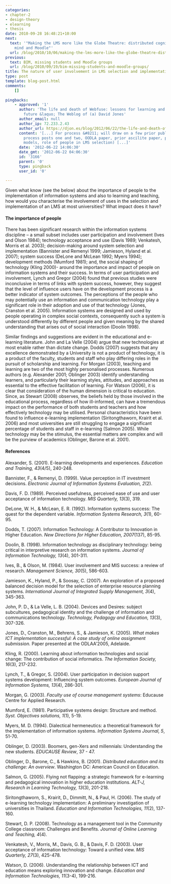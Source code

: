 ```yaml
---
categories:
- chapter-2
- design-theory
- elearning
- thesis
date: 2010-09-28 16:48:21+10:00
next:
  text: '"Making the LMS more like the Globe Theatre: distributed cognition, the extended
    mind and Moodle"'
  url: /blog/2010/10/06/making-the-lms-more-like-the-globe-theatre-distributed-cognition-the-extended-mind-and-moodle/
previous:
  text: BIM, missing students and Moodle groups
  url: /blog/2010/09/19/bim-missing-students-and-moodle-groups/
title: The nature of user involvement in LMS selection and implementation
type: post
template: blog-post.html
comments:
    []
    
pingbacks:
    - approved: '1'
      author: 'The life and death of Webfuse: lessons for learning and leading into the
        future &laquo; The Weblog of (a) David Jones'
      author_email: null
      author_ip: 72.233.2.43
      author_url: https://djon.es/blog/2012/06/22/the-life-and-death-of-webfuse-lessons-for-learning-and-leading-into-the-future/
      content: '[...] For process &#8211; will draw on a few prior publications (thesis-base
        process posts one and two, OODLA paper, prior ascilite paper, posts (procurement
        models, role of people in LMS selection) [...]'
      date: '2012-06-22 14:06:30'
      date_gmt: '2012-06-22 04:06:30'
      id: '3166'
      parent: '0'
      type: pingback
      user_id: '0'
    
---
```

Given what know (see the below) about the importance of people to the implementation of information systems and also to learning and teaching, how would you characterise the involvement of uses in the selection and implementation of an LMS at most universities? What impact does it have?

#### The importance of people

There has been significant research within the information systems discipline – a small subset includes user participation and involvement (Ives and Olson 1984); technology acceptance and use (Davis 1989; Venkatesh, Morris et al. 2003); decision-making around system selection and implementation (Bannister and Remenyi 1999; Jamieson, Hyland et al. 2007); system success (DeLone and McLean 1992; Myers 1994); development methods (Mumford 1981); and, the social shaping of technology (Kling 2000)- around the importance and impact of people on information systems and their success. In terms of user participation and involvement, Lynch and Gregor (2004) found that previous studies were inconclusive in terms of links with system success, however, they suggest that the level of influence users have on the development process is a better indicator of system outcomes. The perceptions of the people who may potentially use an information and communication technology play a significant role in their adoption and use of that technology (Jones, Cranston et al. 2005). Information systems are designed and used by people operating in complex social contexts, consequently such a system is understood differently by different people and given meaning by the shared understanding that arises out of social interaction (Doolin 1998).

Similar findings and suggestions are evident in the educational and e-learning literature. John and La Velle (2004) argue that new technologies at most enable rather than dictate change. Dodds (2007) suggests that any excellence demonstrated by a University is not a product of technology, it is a product of the faculty, students and staff who play differing roles in the pursuit of scholarship and learning. For Morgan (2003), teaching and learning are two of the most highly personalised processes. Numerous authors (e.g. Alexander 2001; Oblinger 2003) identify understanding learners, and particularly their learning styles, attitudes, and approaches as essential to the effective facilitation of learning. For Watson (2006), it is clear that consideration of the human dimension is critical to education. Since, as Stewart (2008) observes, the beliefs held by those involved in the educational process, regardless of how ill-informed, can have a tremendous impact on the performance of both students and teachers and how effectively technology may be utilised. Personal characteristics have been found to influence e-learning implementation (Siritongthaworn, Krairit et al. 2006) and most universities are still struggling to engage a significant percentage of students and staff in e-learning (Salmon 2005). While technology may be the stimulus, the essential matters are complex and will be the purview of academics (Oblinger, Barone et al. 2001).

#### References

Alexander, S. (2001). E-learning developments and experiences. _Education and Training, 43_(4/5), 240-248.

Bannister, F., & Remenyi, D. (1999). Value perception in IT investment decisions. _Electronic Journal of Information Systems Evaluation, 2_(2).

Davis, F. D. (1989). Perceived usefulness, perceived ease of use and user acceptance of information technology. _MIS Quarterly, 13_(3), 319.

DeLone, W. H., & McLean, E. R. (1992). Information systems success: The quest for the dependent variable. _Information Systems Research, 3_(1), 60-95.

Dodds, T. (2007). Information Technology: A Contributor to Innovation in Higher Education. _New Directions for Higher Education, 2007_(137), 85-95.

Doolin, B. (1998). Information technology as disciplinary technology: being critical in interpretive research on information systems. _Journal of Information Technology, 13_(4), 301-311.

Ives, B., & Olson, M. (1984). User involvement and MIS success: a review of research. _Management Science, 30_(5), 586-603.

Jamieson, K., Hyland, P., & Soosay, C. (2007). An exploration of a proposed balanced decision model for the selection of enterprise resource planning systems. _International Journal of Integrated Supply Management, 3_(4), 345-363.

John, P. D., & La Velle, L. B. (2004). Devices and Desires: subject subcultures, pedagogical identity and the challenge of information and communications technology. _Technology, Pedagogy and Education, 13_(3), 307-326.

Jones, D., Cranston, M., Behrens, S., & Jamieson, K. (2005). _What makes ICT implementation successful: A case study of online assignment submission._ Paper presented at the ODLAA'2005, Adelaide.

Kling, R. (2000). Learning about information technologies and social change: The contribution of social informatics. _The Information Society, 16_(3), 217-232.

Lynch, T., & Gregor, S. (2004). User participation in decision support systems development: Influencing system outcomes. _European Journal of Information Systems, 13_(4), 286-301.

Morgan, G. (2003). _Faculty use of course management systems_: Educause Centre for Applied Research.

Mumford, E. (1981). Participative systems design: Structure and method. _Syst. Objectives solutions, 1_(1), 5-19.

Myers, M. D. (1994). Dialectical hermeneutics: a theoretical framework for the implementation of information systems. _Information Systems Journal, 5_, 51-70.

Oblinger, D. (2003). Boomers, gen-Xers and millennials: Understanding the new students. _EDUCAUSE Review_, 37 - 47.

Oblinger, D., Barone, C., & Hawkins, B. (2001). _Distributed education and its challenge: An overview_. Washington DC: American Council on Education.

Salmon, G. (2005). Flying not flapping: a strategic framework for e-learning and pedagogical innovation in higher education institutions. _ALT-J, Research in Learning Technology, 13_(3), 201-218.

Siritongthaworn, S., Krairit, D., Dimmitt, N., & Paul, H. (2006). The study of e-learning technology implementation: A preliminary investigation of universities in Thailand. _Education and Information Technologies, 11_(2), 137-160.

Stewart, D. P. (2008). Technology as a management tool in the Community College classroom: Challenges and Benefits. _Journal of Online Learning and Teaching, 4_(4).

Venkatesh, V., Morris, M., Davis, G. B., & Davis, F. D. (2003). User acceptance of information technology: Toward a unified view. _MIS Quarterly, 27_(3), 425-478.

Watson, D. (2006). Understanding the relationship between ICT and education means exploring innovation and change. _Education and Information Technologies, 11_(3-4), 199-216.